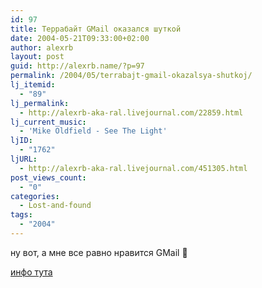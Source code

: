 ```yaml
---
id: 97
title: Террабайт GMail оказался шуткой
date: 2004-05-21T09:33:00+02:00
author: alexrb
layout: post
guid: http://alexrb.name/?p=97
permalink: /2004/05/terrabajt-gmail-okazalsya-shutkoj/
lj_itemid:
  - "89"
lj_permalink:
  - http://alexrb-aka-ral.livejournal.com/22859.html
lj_current_music:
  - 'Mike Oldfield - See The Light'
ljID:
  - "1762"
ljURL:
  - http://alexrb-aka-ral.livejournal.com/451305.html
post_views_count:
  - "0"
categories:
  - Lost-and-found
tags:
  - "2004"
---
```

ну вот, а мне все равно нравится GMail 🙂

[инфо тута](http://www.compulenta.ru/2004/5/20/46977/)